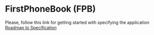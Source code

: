 # FirstPhoneBook (FPB)

Please, follow this link for getting started with specifying the application [Roadmap to Specification](../../issues/1)
